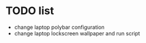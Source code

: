 # TODO list

* change laptop polybar configuration
* change laptop lockscreen wallpaper and run script
